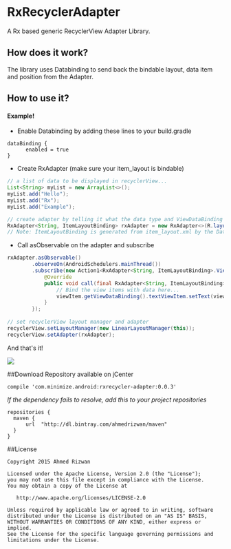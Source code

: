 # RxRecyclerAdapter
A Rx based generic RecyclerView Adapter Library. 

## How does it work?
The library uses Databinding to send back the bindable layout, data item and position from the Adapter. 

## How to use it? 
#### Example!
- Enable Databinding by adding these lines to your build.gradle
```Gradle
dataBinding {
      enabled = true
}
```
- Create RxAdapter (make sure your item_layout is bindable)
```java
// a list of data to be displayed in recyclerView...
List<String> myList = new ArrayList<>();
myList.add("Hello");
myList.add("Rx");
myList.add("Example");

// create adapter by telling it what the data type and ViewDataBinding type is...
RxAdapter<String, ItemLayoutBinding> rxAdapter = new RxAdapter<>(R.layout.item_layout, myList);
// Note: ItemLayoutBinding is generated from item_layout.xml by the Databinding Library
```
- Call asObservable on the adapter and subscribe
```java
rxAdapter.asObservable()
        .observeOn(AndroidSchedulers.mainThread())
        .subscribe(new Action1<RxAdapter<String, ItemLayoutBinding>.ViewItem>() {
            @Override
            public void call(final RxAdapter<String, ItemLayoutBinding>.ViewItem viewItem) {
                // Bind the view items with data here...
                viewItem.getViewDataBinding().textViewItem.setText(viewItem.getItem());
            }
        });
        
// set recyclerView layout manager and adapter 
recyclerView.setLayoutManager(new LinearLayoutManager(this));
recyclerView.setAdapter(rxAdapter);
```
And that's it!

<img src="https://raw.githubusercontent.com/ahmedrizwan/RxRecyclerAdapter/master/app/src/main/res/drawable/recycler_screenshot.png"  />


##Download 
Repository available on jCenter

```Gradle
compile 'com.minimize.android:rxrecycler-adapter:0.0.3'
```
*If the dependency fails to resolve, add this to your project repositories*
```Gradle
repositories {
  maven {
      url  "http://dl.bintray.com/ahmedrizwan/maven" 
  }
}
```

##License 
```
Copyright 2015 Ahmed Rizwan

Licensed under the Apache License, Version 2.0 (the "License");
you may not use this file except in compliance with the License.
You may obtain a copy of the License at

   http://www.apache.org/licenses/LICENSE-2.0

Unless required by applicable law or agreed to in writing, software
distributed under the License is distributed on an "AS IS" BASIS,
WITHOUT WARRANTIES OR CONDITIONS OF ANY KIND, either express or implied.
See the License for the specific language governing permissions and
limitations under the License.
```
